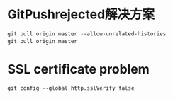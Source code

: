 # GitPushrejected解决方案

```shell
git pull origin master --allow-unrelated-histories
git pull origin master　
```



# SSL certificate problem

```shell
git config --global http.sslVerify false
```



